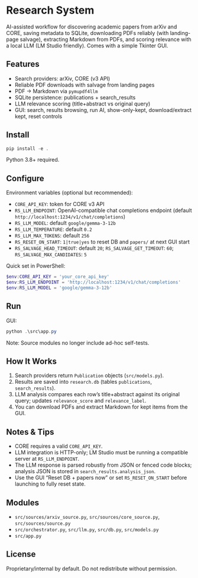 # Research System

AI-assisted workflow for discovering academic papers from arXiv and CORE, saving metadata to SQLite, downloading PDFs reliably (with landing-page salvage), extracting Markdown from PDFs, and scoring relevance with a local LLM (LM Studio friendly). Comes with a simple Tkinter GUI.

## Features

- Search providers: arXiv, CORE (v3 API)
- Reliable PDF downloads with salvage from landing pages
- PDF → Markdown via `pymupdf4llm`
- SQLite persistence: publications + search_results
- LLM relevance scoring (title+abstract vs original query)
- GUI: search, results browsing, run AI, show-only-kept, download/extract kept, reset controls
  

## Install

```powershell
pip install -e .
```

Python 3.8+ required.

## Configure

Environment variables (optional but recommended):

- `CORE_API_KEY`: token for CORE v3 API
- `RS_LLM_ENDPOINT`: OpenAI-compatible chat completions endpoint (default `http://localhost:1234/v1/chat/completions`)
- `RS_LLM_MODEL`: default `google/gemma-3-12b`
- `RS_LLM_TEMPERATURE`: default `0.2`
- `RS_LLM_MAX_TOKENS`: default `256`
- `RS_RESET_ON_START`: `1|true|yes` to reset DB and `papers/` at next GUI start
- `RS_SALVAGE_HEAD_TIMEOUT`: default `20`; `RS_SALVAGE_GET_TIMEOUT`: `60`; `RS_SALVAGE_MAX_CANDIDATES`: `5`

Quick set in PowerShell:

```powershell
$env:CORE_API_KEY = 'your_core_api_key'
$env:RS_LLM_ENDPOINT = 'http://localhost:1234/v1/chat/completions'
$env:RS_LLM_MODEL = 'google/gemma-3-12b'
```

## Run

GUI:

```powershell
python .\src\app.py
```

Note: Source modules no longer include ad-hoc self-tests.

## How It Works

1. Search providers return `Publication` objects (`src/models.py`).
2. Results are saved into `research.db` (tables `publications`, `search_results`).
3. LLM analysis compares each row’s title+abstract against its original query; updates `relevance_score` and `relevance_label`.
4. You can download PDFs and extract Markdown for kept items from the GUI.

## Notes & Tips

- CORE requires a valid `CORE_API_KEY`.
- LLM integration is HTTP-only; LM Studio must be running a compatible server at `RS_LLM_ENDPOINT`.
- The LLM response is parsed robustly from JSON or fenced code blocks; analysis JSON is stored in `search_results.analysis_json`.
- Use the GUI “Reset DB + papers now” or set `RS_RESET_ON_START` before launching to fully reset state.

## Modules

- `src/sources/arxiv_source.py`, `src/sources/core_source.py`, `src/sources/source.py`
- `src/orchestrator.py`, `src/llm.py`, `src/db.py`, `src/models.py`
- `src/app.py`

## License

Proprietary/internal by default. Do not redistribute without permission.
